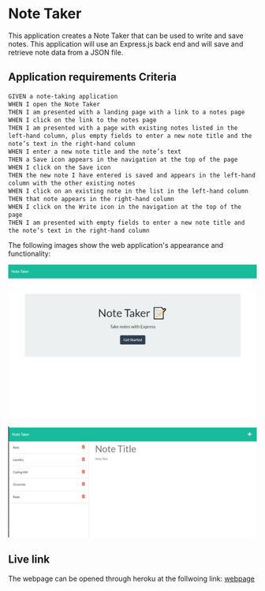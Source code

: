 # Note Taker

This application creates a Note Taker that can be used to write and save notes. This application will use an Express.js back end and will save and retrieve note data from a JSON file.

## Application requirements Criteria

```
GIVEN a note-taking application
WHEN I open the Note Taker
THEN I am presented with a landing page with a link to a notes page
WHEN I click on the link to the notes page
THEN I am presented with a page with existing notes listed in the left-hand column, plus empty fields to enter a new note title and the note’s text in the right-hand column
WHEN I enter a new note title and the note’s text
THEN a Save icon appears in the navigation at the top of the page
WHEN I click on the Save icon
THEN the new note I have entered is saved and appears in the left-hand column with the other existing notes
WHEN I click on an existing note in the list in the left-hand column
THEN that note appears in the right-hand column
WHEN I click on the Write icon in the navigation at the top of the page
THEN I am presented with empty fields to enter a new note title and the note’s text in the right-hand column
```




The following images show the web application's appearance and functionality:

![This is the opening page that greets the user upon first loading](./assets/opening_webpage.JPG)

![The following is the note page that appears after the user enters the note taking section of the application](./assets/Note_list.JPG)


## Live link

The webpage can be opened through heroku at the follwoing link: [webpage](https://arcane-bastion-47696.herokuapp.com/)


